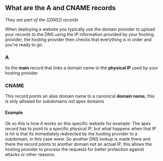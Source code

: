 ## What are the **A** and **CNAME** records
*They are part of the [[DNS]] records*

When deploying a website you typically use the domain provider to upload your records to the DNS using the IP information provided by your hosting provider, the hosting provider then checks that everything is in order and you're ready to go.
### A
Its the **main** record that links a domain name to the **physical IP** used by your hosting provider
### CNAME
This record points an alias domain name to a canonical **domain name,** this is only allowed for subdomains not apex domains
#### Example
Ok so this is how it works on this specific website for example:
The apex record has to point to a specific physical IP, but what happens when that IP is hit is that its immediately redirected by the hosting provider to a subdomain, in this case www. So another DNS lookup is made there and there the record points to another domain not an actual IP, this allows the hosting provider to process the requests for better protection against attacks or other reasons.



